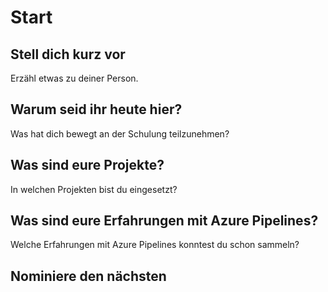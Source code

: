 # Start
## Stell dich kurz vor
Erzähl etwas zu deiner Person. 

## Warum seid ihr heute hier?
Was hat dich bewegt an der Schulung teilzunehmen?

## Was sind eure Projekte?  
In welchen Projekten bist du eingesetzt?

## Was sind eure Erfahrungen mit Azure Pipelines?
Welche Erfahrungen mit Azure Pipelines konntest du schon sammeln?

## Nominiere den nächsten